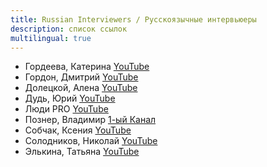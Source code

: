 ```yaml
---
title: Russian Interviewers / Русскоязычные интервьюеры
description: список ссылок
multilingual: true
---
```


- Гордеева, Катерина [YouTube](https://www.youtube.com/channel/UCpJuziZAwEFnoeNGSaxQlCQ)
- Гордон, Дмитрий [YouTube](https://www.youtube.com/c/Gordonua)
- Долецкой, Алена [YouTube](https://www.youtube.com/c/MastersOfTaste)
- Дудь, Юрий [YouTube](https://www.youtube.com/c/vdud)
- Люди PRO [YouTube](https://www.youtube.com/c/peoplepro)
- Познер, Владимир [1-ый Канал](https://www.1tv.ru/shows/pozner/o-proekte)
- Собчак, Ксения [YouTube](https://www.youtube.com/c/sobchak)
- Солодников, Николай [YouTube](https://www.youtube.com/c/%D0%B5%D1%89%D1%91%D0%BD%D0%B5%D0%BF%D0%BE%D0%B7%D0%BD%D0%B5%D1%80)
- Элькина, Татьяна [YouTube](https://www.youtube.com/c/TatianaElkina)
